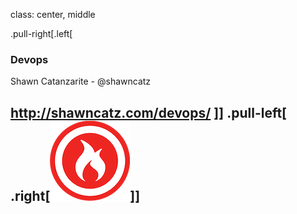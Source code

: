 class: center, middle

.pull-right[.left[
### Devops

Shawn Catanzarite - @shawncatz

http://shawncatz.com/devops/
]]
.pull-left[
.right[![shawncatz](img/shawncatz_128_circle.png)]]
---

